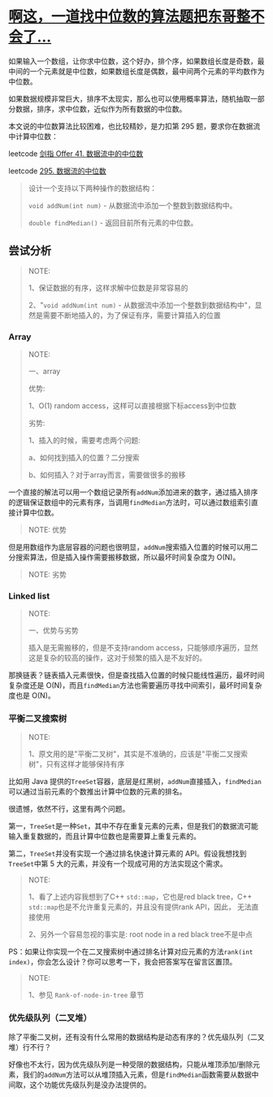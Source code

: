 # [啊这，一道找中位数的算法题把东哥整不会了…](https://mp.weixin.qq.com/s/oklQN_xjYy--_fbFkd9wMg)

如果输入一个数组，让你求中位数，这个好办，排个序，如果数组长度是奇数，最中间的一个元素就是中位数，如果数组长度是偶数，最中间两个元素的平均数作为中位数。

如果数据规模非常巨大，排序不太现实，那么也可以使用概率算法，随机抽取一部分数据，排序，求中位数，近似作为所有数据的中位数。

本文说的中位数算法比较困难，也比较精妙，是力扣第 295 题，要求你在数据流中计算中位数：

leetcode [剑指 Offer 41. 数据流中的中位数](https://leetcode-cn.com/problems/shu-ju-liu-zhong-de-zhong-wei-shu-lcof/)

leetcode [295. 数据流的中位数](https://leetcode-cn.com/problems/find-median-from-data-stream/)

> 设计一个支持以下两种操作的数据结构：
>
> `void addNum(int num)` - 从数据流中添加一个整数到数据结构中。
>
> `double findMedian()` - 返回目前所有元素的中位数。

## 尝试分析

> NOTE: 
>
> 1、保证数据的有序，这样求解中位数是非常容易的
>
> 2、"`void addNum(int num)` - 从数据流中添加一个整数到数据结构中"，显然是需要不断地插入的，为了保证有序，需要计算插入的位置

### Array

> NOTE:
>
> 一、array
>
> 优势:
>
> 1、O(1) random access，这样可以直接根据下标access到中位数
>
> 劣势:
>
> 1、插入的时候，需要考虑两个问题: 
>
> a、如何找到插入的位置？二分搜索
>
> b、如何插入？对于array而言，需要做很多的搬移



一个直接的解法可以用一个数组记录所有`addNum`添加进来的数字，通过插入排序的逻辑保证数组中的元素有序，当调用`findMedian`方法时，可以通过数组索引直接计算中位数。

> NOTE: 优势

但是用数组作为底层容器的问题也很明显，`addNum`搜索插入位置的时候可以用二分搜索算法，但是插入操作需要搬移数据，所以最坏时间复杂度为 O(N)。

> NOTE: 劣势



### Linked list

> NOTE: 
>
> 一、优势与劣势
>
> 插入是无需搬移的，但是不支持random access，只能够顺序遍历，显然这是复杂的较高的操作，这对于频繁的插入是不友好的。
>
> 

那换链表？链表插入元素很快，但是查找插入位置的时候只能线性遍历，最坏时间复杂度还是 O(N)，而且`findMedian`方法也需要遍历寻找中间索引，最坏时间复杂度也是 O(N)。



### 平衡二叉搜索树

> NOTE: 
>
> 1、原文用的是"平衡二叉树"，其实是不准确的，应该是"平衡二叉搜索树"，只有这样才能够保持有序



比如用 Java 提供的`TreeSet`容器，底层是红黑树，`addNum`直接插入，`findMedian`可以通过当前元素的个数推出计算中位数的元素的排名。

很遗憾，依然不行，这里有两个问题。

第一，`TreeSet`是一种`Set`，其中不存在重复元素的元素，但是我们的数据流可能输入重复数据的，而且计算中位数也是需要算上重复元素的。

第二，`TreeSet`并没有实现一个通过排名快速计算元素的 API。假设我想找到`TreeSet`中第 5 大的元素，并没有一个现成可用的方法实现这个需求。

> NOTE: 
>
> 1、看了上述内容我想到了C++ `std::map`，它也是red black tree，C++ `std::map`也是不允许重复元素的，并且没有提供rank API，因此， 无法直接使用
>
> 2、另外一个容易忽视的事实是: root node in a red black tree不是中点



PS：如果让你实现一个在二叉搜索树中通过排名计算对应元素的方法`rank(int index)`，你会怎么设计？你可以思考一下，我会把答案写在留言区置顶。

> NOTE: 
>
> 1、参见 `Rank-of-node-in-tree` 章节

### 优先级队列（二叉堆）

除了平衡二叉树，还有没有什么常用的数据结构是动态有序的？优先级队列（二叉堆）行不行？

好像也不太行，因为优先级队列是一种受限的数据结构，只能从堆顶添加/删除元素，我们的`addNum`方法可以从堆顶插入元素，但是`findMedian`函数需要从数据中间取，这个功能优先级队列是没办法提供的。

